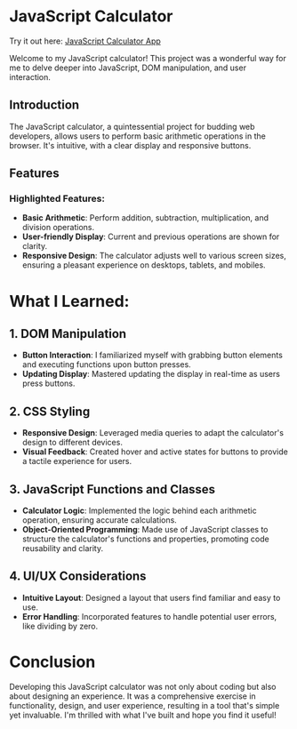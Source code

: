 # JavaScript Calculator
Try it out here: [JavaScript Calculator App]([https://rafsanzi-ludhi.github.io/CalculatorApp/](https://rafsanzi-ludhi.github.io/javascript-calculator/))

Welcome to my JavaScript calculator! This project was a wonderful way for me to delve deeper into JavaScript, DOM manipulation, and user interaction.

## Introduction

The JavaScript calculator, a quintessential project for budding web developers, allows users to perform basic arithmetic operations in the browser. It's intuitive, with a clear display and responsive buttons.

## Features

### Highlighted Features:

- **Basic Arithmetic**: Perform addition, subtraction, multiplication, and division operations.
- **User-friendly Display**: Current and previous operations are shown for clarity.
- **Responsive Design**: The calculator adjusts well to various screen sizes, ensuring a pleasant experience on desktops, tablets, and mobiles.

# What I Learned:

## 1. DOM Manipulation

- **Button Interaction**: I familiarized myself with grabbing button elements and executing functions upon button presses.
- **Updating Display**: Mastered updating the display in real-time as users press buttons.

## 2. CSS Styling

- **Responsive Design**: Leveraged media queries to adapt the calculator's design to different devices.
- **Visual Feedback**: Created hover and active states for buttons to provide a tactile experience for users.

## 3. JavaScript Functions and Classes

- **Calculator Logic**: Implemented the logic behind each arithmetic operation, ensuring accurate calculations.
- **Object-Oriented Programming**: Made use of JavaScript classes to structure the calculator's functions and properties, promoting code reusability and clarity.

## 4. UI/UX Considerations

- **Intuitive Layout**: Designed a layout that users find familiar and easy to use.
- **Error Handling**: Incorporated features to handle potential user errors, like dividing by zero.

# Conclusion

Developing this JavaScript calculator was not only about coding but also about designing an experience. It was a comprehensive exercise in functionality, design, and user experience, resulting in a tool that's simple yet invaluable. I'm thrilled with what I've built and hope you find it useful!
